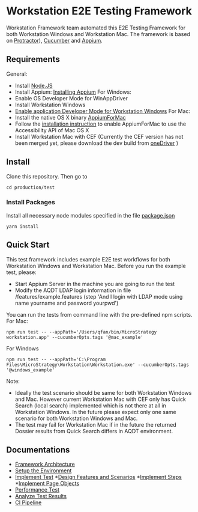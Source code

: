 
# Workstation E2E Testing Framework 

Workstation Framework team automated this E2E Testing Framework for both Workstation Windows and Workstation Mac. The framework is based on [Protractor](https://github.com/angular/protractor)), [Cucumber](https://github.com/cucumber/cucumber) and [Appium](http://appium.io/). 

## Requirements
General:
- Install [Node.JS](https://nodejs.org) 
- Install Appium: [Installing Appium](http://appium.io/docs/en/about-appium/getting-started/)
For Windows:
- Enable OS Developer Mode for WinAppDriver
- Install Workstation Windows
- [Enable application Developer Mode for Workstation Windows](https://microstrategy.atlassian.net/wiki/spaces/TECTOOLSWORKSTATION/pages/447709932/How+to+configure+the+developer+mode)
For Mac:
- Install the native OS X binary [AppiumForMac](https://github.com/appium/appium-for-mac/releases/tag/v0.3.0)
- Follow the [installation instruction](https://github.com/appium/appium-for-mac#109-1010-1011-1012) to enable AppiumForMac to use the Accessibility API of Mac OS X
- Install Workstation Mac with CEF (Currently the CEF version has not been merged yet, please download the dev build from [oneDriver](https://microstrategy-my.sharepoint.com/:f:/p/qfan/EpRHKbKMVqBMi0rr8fIJwb8Bb1zsIMsRcrXvIdKNA0owQw) )

## Install
Clone this repository. Then go to
```
cd production/test
```
### Install Packages
Install all necessary node modules specified in the file [package.json](./package.json)
```
yarn install
```

## Quick Start
This test framework includes example E2E test workflows for both Workstation Windows and Workstation Mac. Before you run the example test, please:
- Start Appium Server in the machine you are going to run the test
- Modify the AQDT LDAP login information in file /features/example.features (step 'And I login with LDAP mode using name yourname and password yourpwd')

You can run the tests from command line with the pre-defined npm scripts.
For Mac:
```
npm run test -- --appPath='/Users/qfan/bin/MicroStrategy workstation.app' --cucumberOpts.tags '@mac_example'
```
For Windows
```
npm run test -- --appPath='C:\Program Files\MicroStrategy\Workstation\Workstation.exe' --cucumberOpts.tags '@windows_example'
```

Note:
- Ideally the test scenario should be same for both Workstation Windows and Mac. However current Workstation Mac with CEF only has Quick Search (local search) implemented which is not there at all in Workstation Windows. In the future please expect only one same scenario for both Workstation Windows and Mac.
- The test may fail for Workstation Mac if in the future the returned Dossier results from Quick Search differs in AQDT environment.

## Documentations
* [Framework Architecture](docs/framework-architecture.md)
* [Setup the Environment](docs/setup-and-run.md)
* [Implement Test](docs/implement-test.md)
    *[Design Features and Scenarios](docs/implement-test.md#design-features-and-scenarios)
    *[Implement Steps](docs/implement-test.md#implement-steps)
    *[Implement Page Objects](docs/implement-test.md#implement-page-objects)
* [Performance Test](docs/performance-test.md)
* [Analyze Test Results](docs/test_results.md)
* [CI Pipeline](docs/ci-pipeline.md)

